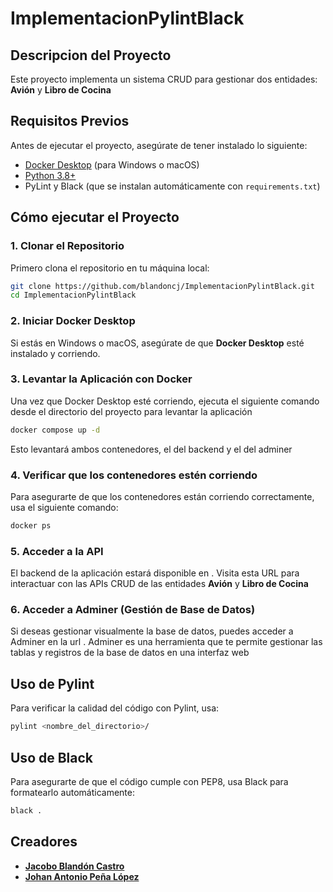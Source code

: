# ImplementacionPylintBlack

## Descripcion del Proyecto

Este proyecto implementa un sistema CRUD para gestionar dos entidades: **Avión** y **Libro de Cocina**

## Requisitos Previos

Antes de ejecutar el proyecto, asegúrate de tener instalado lo siguiente:

- [Docker Desktop](https://www.docker.com/products/docker-desktop) (para Windows o macOS)
- [Python 3.8+](https://www.python.org/downloads/)
- PyLint y Black (que se instalan automáticamente con `requirements.txt`)

## Cómo ejecutar el Proyecto

### 1. Clonar el Repositorio

Primero clona el repositorio en tu máquina local:
```bash
git clone https://github.com/blandoncj/ImplementacionPylintBlack.git
cd ImplementacionPylintBlack
```

### 2. Iniciar Docker Desktop

Si estás en Windows o macOS, asegúrate de que **Docker Desktop** esté instalado y corriendo.

### 3. Levantar la Aplicación con Docker

Una vez que Docker Desktop esté corriendo, ejecuta el siguiente comando desde el directorio del proyecto para levantar la aplicación

```bash
docker compose up -d
```
Esto levantará ambos contenedores, el del backend y el del adminer  

### 4. Verificar que los contenedores estén corriendo

Para asegurarte de que los contenedores están corriendo correctamente, usa el siguiente comando:

```bash
docker ps
```

### 5. Acceder a la API

El backend de la aplicación estará disponible en [](http://localhost:8000). Visita esta URL para interactuar con las APIs CRUD de las entidades **Avión** y **Libro de Cocina**

### 6. Acceder a Adminer (Gestión de Base de Datos)

Si deseas gestionar visualmente  la base de datos, puedes acceder a Adminer en la url [](http://localhost:8080). Adminer es una herramienta que te permite gestionar las tablas y registros de la base de datos en una interfaz web

## Uso de Pylint

Para verificar la calidad del código con Pylint, usa:

```bash
pylint <nombre_del_directorio>/
```

## Uso de Black

Para asegurarte de que el código cumple con PEP8, usa Black para formatearlo automáticamente:

```bash
black .
```


## Creadores

- **[Jacobo Blandón Castro](https://github.com/blandoncj)**
- **[Johan Antonio Peña López](https://github.com/Johan0425)**
